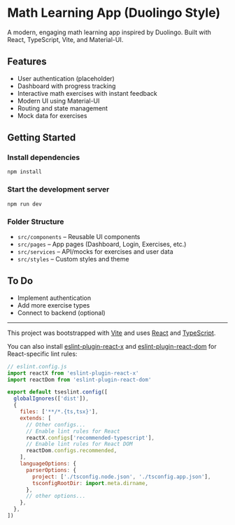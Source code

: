 # Math Learning App (Duolingo Style)

A modern, engaging math learning app inspired by Duolingo. Built with React, TypeScript, Vite, and Material-UI.

## Features
- User authentication (placeholder)
- Dashboard with progress tracking
- Interactive math exercises with instant feedback
- Modern UI using Material-UI
- Routing and state management
- Mock data for exercises

## Getting Started

### Install dependencies
```
npm install
```

### Start the development server
```
npm run dev
```

### Folder Structure
- `src/components` – Reusable UI components
- `src/pages` – App pages (Dashboard, Login, Exercises, etc.)
- `src/services` – API/mocks for exercises and user data
- `src/styles` – Custom styles and theme

## To Do
- Implement authentication
- Add more exercise types
- Connect to backend (optional)

---

This project was bootstrapped with [Vite](https://vitejs.dev/) and uses [React](https://react.dev/) and [TypeScript](https://www.typescriptlang.org/).

You can also install [eslint-plugin-react-x](https://github.com/Rel1cx/eslint-react/tree/main/packages/plugins/eslint-plugin-react-x) and [eslint-plugin-react-dom](https://github.com/Rel1cx/eslint-react/tree/main/packages/plugins/eslint-plugin-react-dom) for React-specific lint rules:

```js
// eslint.config.js
import reactX from 'eslint-plugin-react-x'
import reactDom from 'eslint-plugin-react-dom'

export default tseslint.config([
  globalIgnores(['dist']),
  {
    files: ['**/*.{ts,tsx}'],
    extends: [
      // Other configs...
      // Enable lint rules for React
      reactX.configs['recommended-typescript'],
      // Enable lint rules for React DOM
      reactDom.configs.recommended,
    ],
    languageOptions: {
      parserOptions: {
        project: ['./tsconfig.node.json', './tsconfig.app.json'],
        tsconfigRootDir: import.meta.dirname,
      },
      // other options...
    },
  },
])
```
